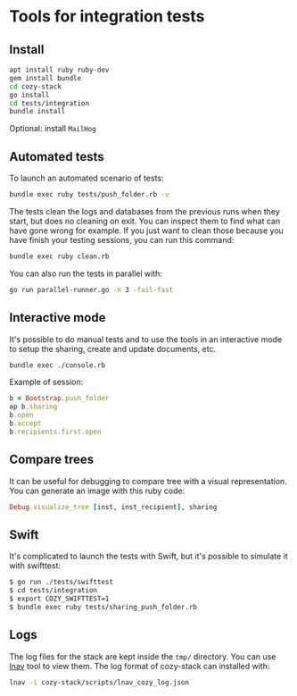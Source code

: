 # Tools for integration tests

## Install

```sh
apt install ruby ruby-dev
gem install bundle
cd cozy-stack
go install
cd tests/integration
bundle install
```

Optional: install `MailHog`


## Automated tests

To launch an automated scenario of tests:

```sh
bundle exec ruby tests/push_folder.rb -v
```

The tests clean the logs and databases from the previous runs when they start,
but does no cleaning on exit. You can inspect them to find what can have gone
wrong for example. If you just want to clean those because you have finish
your testing sessions, you can run this command:

```sh
bundle exec ruby clean.rb
```

You can also run the tests in parallel with:

```sh
go run parallel-runner.go -n 3 -fail-fast
```


## Interactive mode

It's possible to do manual tests and to use the tools in an interactive mode
to setup the sharing, create and update documents, etc.

```sh
bundle exec ./console.rb
```

Example of session:

```ruby
b = Bootstrap.push_folder
ap b.sharing
b.open
b.accept
b.recipients.first.open
```

## Compare trees

It can be useful for debugging to compare tree with a visual representation.
You can generate an image with this ruby code:

```ruby
Debug.visualize_tree [inst, inst_recipient], sharing
```

## Swift

It's complicated to launch the tests with Swift, but it's possible to simulate
it with swifttest:

```sh
$ go run ./tests/swifttest
$ cd tests/integration
$ export COZY_SWIFTTEST=1
$ bundle exec ruby tests/sharing_push_folder.rb
```

## Logs

The log files for the stack are kept inside the `tmp/` directory. You can use
[lnav](http://lnav.org/) tool to view them. The log format of cozy-stack can
installed with:

```sh
lnav -i cozy-stack/scripts/lnav_cozy_log.json
```
